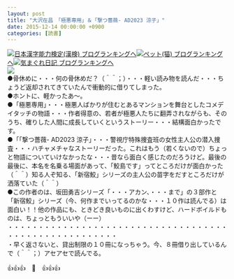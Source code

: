 ```yaml
---
layout: post
title: "大沢在昌　「極悪専用」＆「撃つ薔薇- AD2023 涼子」"
date: 2015-12-14 00:00:00 +0900
categories: [読書]
---
```


[![](/syuusyuu9701/assets/images/大沢在昌-「極悪専用」＆「撃つ薔薇--ad2023-涼子」-br_c_3028_1.gif)](http://blog.with2.net/link.php?1659096:3028 "日本漢字能力検定(漢検) ブログランキングへ")[日本漢字能力検定(漢検) ブログランキングへ](http://blog.with2.net/link.php?1659096:3028)[![](/syuusyuu9701/assets/images/大沢在昌-「極悪専用」＆「撃つ薔薇--ad2023-涼子」-br_c_1348_1.gif)](http://blog.with2.net/link.php?1659096:1348 "ペット(猫) ブログランキングへ")[ペット(猫) ブログランキングへ](http://blog.with2.net/link.php?1659096:1348)[![](/syuusyuu9701/assets/images/大沢在昌-「極悪専用」＆「撃つ薔薇--ad2023-涼子」-br_c_9257_1.gif)](http://blog.with2.net/link.php?1659096:9257 "気まぐれ日記 ブログランキングへ")[気まぐれ日記 ブログランキングへ](http://blog.with2.net/link.php?1659096:9257)  
![](/syuusyuu9701/assets/images/大沢在昌-「極悪専用」＆「撃つ薔薇--ad2023-涼子」-380dd0d3e5a2d9f9759b3415bfc35134.jpg)  
●骨休めに・・・何の骨休めだ？（＾＾；）・・・軽い読み物を読んだ・・・ちょうど返却されてきていたんで衝動的に借りてしまった。  
●ホントに、軽かったあ～。  
●「極悪専用」・・・極悪人ばかりが住むとあるマンションを舞台としたコメデイタッチの物語・・・作者得意の、若者が極悪人たちに翻弄されながらも、そのうち、確りした人間に成長していくというストーリー・・・結構面白かったです。  
●「「撃つ薔薇- AD2023 涼子」・・・警視庁特殊捜査班の女性主人公の潜入捜査・・・ハチャメチャなストーリーだった。これはもう（若くないので）ちょっと物語についていけなかったな・・・昔なら面白く感じたのだろうけど。最後の最後に、本名を名乗る場面があって、「鮫島です」ってところだけが面白かった（＾＾）知る人ぞ知る、「新宿鮫」シリーズの主人公の苗字をだすところだけが洒落ていた（＾＾）  
●この作者のは、坂田勇吉シリーズ「・・・アカン、・・・まで」の３部作と「新宿鮫」シリーズ（今、何作までいってるのかな・・・１０作は読んでる）は面白い！！他の作品にも、ときどき良いものに出くわすけど、ハードボイルドものは、ちょっともういいや（ーー）  
・・・・・・・・・・・・・・・・・・・・・・・・・・・・・・・・・・・・・・・・・・・・・・・・・・・・・・  
・早く返さないと、貸出制限の１０冊になっちゃう。今、８冊借り出しているんで（＾＾；）アセアセで読んでる。  
  
👍👍👍　🐑　👍👍👍